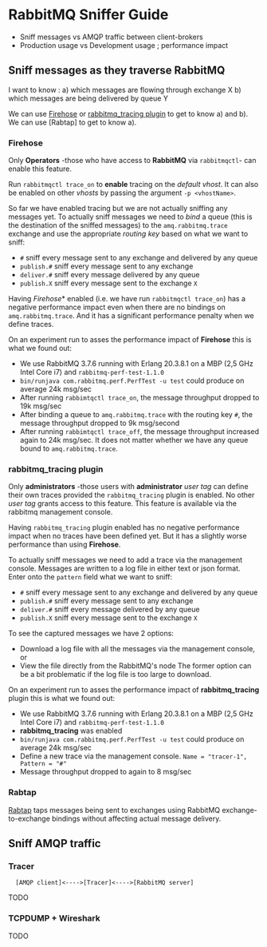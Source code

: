 # RabbitMQ Sniffer Guide

- Sniff messages vs AMQP traffic between client-brokers
- Production usage vs Development usage ; performance impact


## Sniff messages as they traverse RabbitMQ

I want to know :
a) which messages are flowing through exchange X
b) which messages are being delivered by queue Y

We can use [Firehose](#Firehose) or [rabbitmq_tracing plugin](rabbitmq_tracing_plugin) to get to know a) and b).
We can use [Rabtap] to get to know a).


### Firehose

Only **Operators** -those who have access to **RabbitMQ** via `rabbitmqctl`- can enable this feature.

Run `rabbitmqctl trace_on` to **enable** tracing on the *default vhost*. It can also be enabled on other *vhosts* by passing the argument `-p <vhostName>`.

So far we have enabled tracing but we are not actually sniffing any messages yet. To actually sniff messages we need to *bind* a queue (this is the destination of the sniffed messages) to the `amq.rabbitmq.trace` exchange and use the appropriate *routing key* based on what we want to sniff:
  - `#` sniff every message sent to any exchange and delivered by any queue
  - `publish.#` sniff every message sent to any exchange
  - `deliver.#` sniff every message delivered by any queue
  - `publish.X` sniff every message sent to the exchange `X`

Having *Firehose** enabled (i.e. we have run `rabbitmqctl trace_on`) has a negative performance impact even when there are no bindings on `amq.rabbitmq.trace`. And it has a significant performance penalty when we define traces.

On an experiment run to asses the performance impact of **Firehose** this is what we found out:
- We use RabbitMQ 3.7.6 running with Erlang 20.3.8.1 on a MBP (2,5 GHz Intel Core i7) and `rabbitmq-perf-test-1.1.0`
- `bin/runjava com.rabbitmq.perf.PerfTest -u test` could produce on average 24k msg/sec
- After running `rabbimtqctl trace_on`, the message throughput dropped to 19k msg/sec
- After binding a queue to `amq.rabbitmq.trace` with the routing key `#`, the message throughput dropped to 9k msg/second
- After running `rabbimtqctl trace_off`, the message throughput increased again to 24k msg/sec. It does not matter whether we have any queue bound to `amq.rabbitmq.trace`.


### rabbitmq_tracing plugin

Only **administrators** -those users with **administrator** *user tag* can define their own traces provided the `rabbitmq_tracing` plugin is enabled. No other *user tag* grants access to this feature. This feature is available via the rabbitmq management console.

Having `rabbitmq_tracing` plugin enabled has no negative performance impact when no traces have been defined yet. But it has a slightly worse performance than using **Firehose**.

To actually sniff messages we need to add a trace via the management console. Messages are written to a log file in either text or json format. Enter onto the `pattern` field what we want to sniff:
  - `#` sniff every message sent to any exchange and delivered by any queue
  - `publish.#` sniff every message sent to any exchange
  - `deliver.#` sniff every message delivered by any queue
  - `publish.X` sniff every message sent to the exchange `X`

To see the captured messages we have 2 options:
- Download a log file with all the messages via the management console, or
- View the file directly from the RabbitMQ's node
The former option can be a bit problematic if the log file is too large to download.

On an experiment run to asses the performance impact of **rabbitmq_tracing** plugin this is what we found out:
- We use RabbitMQ 3.7.6 running with Erlang 20.3.8.1 on a MBP (2,5 GHz Intel Core i7) and `rabbitmq-perf-test-1.1.0`
- **rabbitmq_tracing** was enabled
- `bin/runjava com.rabbitmq.perf.PerfTest -u test` could produce on average 24k msg/sec
- Define a new trace via the management console. `Name = "tracer-1", Pattern = "#"`
- Message throughput dropped to again to 8 msg/sec


### Rabtap

[Rabtap](https://github.com/jandelgado/rabtap) taps messages being sent to exchanges using RabbitMQ exchange-to-exchange bindings without affecting actual message delivery.


## Sniff AMQP traffic


### Tracer

```
  [AMQP client]<---->[Tracer]<---->[RabbitMQ server]
```
TODO

### TCPDUMP + Wireshark

TODO
